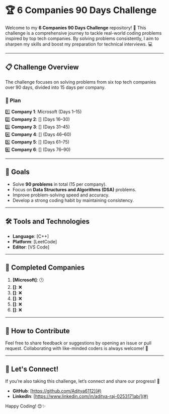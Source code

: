 # 🏆 6 Companies 90 Days Challenge  

Welcome to my **6 Companies 90 Days Challenge** repository! 🚀 This challenge is a comprehensive journey to tackle real-world coding problems inspired by top tech companies. By solving problems consistently, I aim to sharpen my skills and boost my preparation for technical interviews. 💻  

---

## 📋 Challenge Overview  

The challenge focuses on solving problems from six top tech companies over 90 days, divided into 15 days per company.  

### 📅 Plan  
1️⃣ **Company 1**: Microsoft (Days 1–15)  
2️⃣ **Company 2**: [] (Days 16–30)  
3️⃣ **Company 3**: [] (Days 31–45)  
4️⃣ **Company 4**: [] (Days 46–60)  
5️⃣ **Company 5**: [] (Days 61–75)  
6️⃣ **Company 6**: [] (Days 76–90)  

---

## 🌟 Goals  

- Solve **90 problems** in total (15 per company).  
- Focus on **Data Structures and Algorithms (DSA)** problems.  
- Improve problem-solving speed and accuracy.  
- Develop a strong coding habit by maintaining consistency.  

---

## 🛠️ Tools and Technologies  

- **Language**: [C++]  
- **Platform**: [LeetCode]  
- **Editor**: [VS Code]  

---

## 🏅 Completed Companies  

1. **[Microsoft]**: 🕒  
2. **[]**: ❌  
3. **[]**: ❌  
4. **[]**: ❌  
5. **[]**: ❌  
6. **[]**: ❌  

---

## 📝 How to Contribute  

Feel free to share feedback or suggestions by opening an issue or pull request. Collaborating with like-minded coders is always welcome! 🎉   

---

## 🎉 Let's Connect!  

If you’re also taking this challenge, let’s connect and share our progress! 🌟  

- **GitHub**: [https://github.com/Aditya6112](#)  
- **LinkedIn**: [https://www.linkedin.com/in/aditya-raj-0253171ab/](#)  

Happy Coding! 😊✨  
